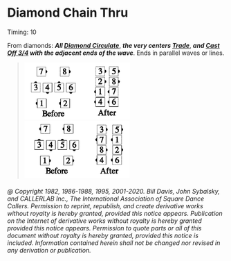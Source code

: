 
# Diamond Chain Thru

Timing: 10

From diamonds:
***All [Diamond Circulate](../plus/diamond_circulate.md)***,
***the very centers [Trade](../b2/trade.md)***,
***and [Cast Off 3/4](../ms/cast_off_three_quarters.md) with the
adjacent ends of the wave***. Ends in parallel waves or lines.

> 
> ![alt](diamond_chain_thru_1a.png)![alt](diamond_chain_thru_1b.png)  
> ![alt](diamond_chain_thru_1c.png)![alt](diamond_chain_thru_1d.png)
> 

###### @ Copyright 1982, 1986-1988, 1995, 2001-2020. Bill Davis, John Sybalsky, and CALLERLAB Inc., The International Association of Square Dance Callers. Permission to reprint, republish, and create derivative works without royalty is hereby granted, provided this notice appears. Publication on the Internet of derivative works without royalty is hereby granted provided this notice appears. Permission to quote parts or all of this document without royalty is hereby granted, provided this notice is included. Information contained herein shall not be changed nor revised in any derivation or publication.
